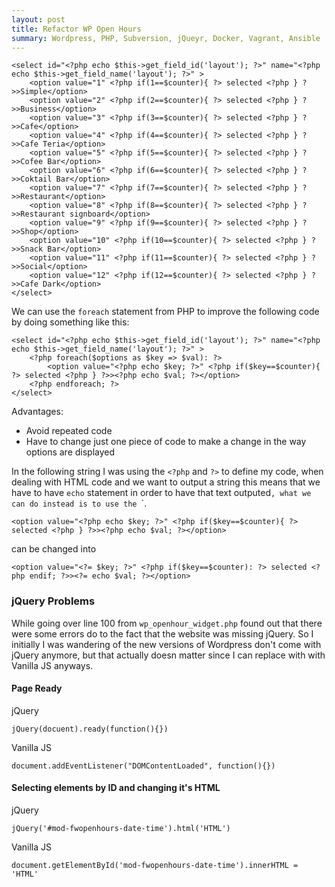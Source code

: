 ```yaml
---
layout: post
title: Refactor WP Open Hours
summary: Wordpress, PHP, Subversion, jQueyr, Docker, Vagrant, Ansible
---
```



```
<select id="<?php echo $this->get_field_id('layout'); ?>" name="<?php echo $this->get_field_name('layout'); ?>" >
    <option value="1" <?php if(1==$counter){ ?> selected <?php } ?>>Simple</option>
    <option value="2" <?php if(2==$counter){ ?> selected <?php } ?>>Business</option>
    <option value="3" <?php if(3==$counter){ ?> selected <?php } ?>>Cafe</option>
    <option value="4" <?php if(4==$counter){ ?> selected <?php } ?>>Cafe Teria</option>
    <option value="5" <?php if(5==$counter){ ?> selected <?php } ?>>Cofee Bar</option>
    <option value="6" <?php if(6==$counter){ ?> selected <?php } ?>>Coktail Bar</option>
    <option value="7" <?php if(7==$counter){ ?> selected <?php } ?>>Restaurant</option>
    <option value="8" <?php if(8==$counter){ ?> selected <?php } ?>>Restaurant signboard</option>
    <option value="9" <?php if(9==$counter){ ?> selected <?php } ?>>Shop</option>
    <option value="10" <?php if(10==$counter){ ?> selected <?php } ?>>Snack Bar</option>
    <option value="11" <?php if(11==$counter){ ?> selected <?php } ?>>Social</option>
    <option value="12" <?php if(12==$counter){ ?> selected <?php } ?>>Cafe Dark</option>
</select>
```

We can use the `foreach` statement from PHP to improve the following code by doing something like this:

```
<select id="<?php echo $this->get_field_id('layout'); ?>" name="<?php echo $this->get_field_name('layout'); ?>" >
    <?php foreach($options as $key => $val): ?>
        <option value="<?php echo $key; ?>" <?php if($key==$counter){ ?> selected <?php } ?>><?php echo $val; ?></option>
    <?php endforeach; ?>
</select>
```

Advantages:
- Avoid repeated code
- Have to change just one piece of code to make a change in the way options are displayed


In the following string I was using the `<?php` and `?>` to define my code, when dealing with HTML code and we want to output a string this means that we have to have `echo` statement in order to have that text outputed`, what we can do instead is to use the `<?=` and `?>`.

```
<option value="<?php echo $key; ?>" <?php if($key==$counter){ ?> selected <?php } ?>><?php echo $val; ?></option>
```

can be changed into

```
<option value="<?= $key; ?>" <?php if($key==$counter): ?> selected <?php endif; ?>><?= echo $val; ?></option>
```

### jQuery Problems

While going over line 100 from `wp_openhour_widget.php` found out that there were some errors do to the fact that the website was missing jQuery. So I initially I was wandering of the new versions of Wordpress don't come with jQuery anymore, but that actually doesn matter since I can replace with with Vanilla JS anyways.

#### Page Ready
jQuery
```
jQuery(docuent).ready(function(){})
```

Vanilla JS
```
document.addEventListener("DOMContentLoaded", function(){})
```

#### Selecting elements by ID and changing it's HTML
jQuery
```
jQuery('#mod-fwopenhours-date-time').html('HTML')
```

Vanilla JS
```
document.getElementById('mod-fwopenhours-date-time').innerHTML = 'HTML'
```
